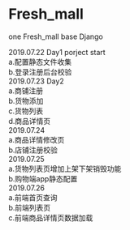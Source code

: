 # Fresh_mall
one Fresh_mall base Django

2019.07.22 Day1 porject start<br>
a.配置静态文件收集<br>
b.登录注册后台校验<br>
2019.07.23 Day2<br>
a.商铺注册<br>
b.货物添加<br>
c.货物列表<br>
d.商品详情页<br>
2019.07.24<br>
a.商品详情修改页<br>
b.店铺注册校验<br>
2019.07.25<br>
a.货物列表页增加上架下架销毁功能<br>
b.购物端app静态配置<br>
2019.07.26<br>
a.前端首页查询<br>
b.前端列表页<br>
c.前端商品详情页数据加载<br>